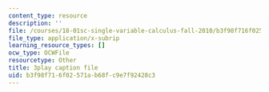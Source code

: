 ```yaml
---
content_type: resource
description: ''
file: /courses/18-01sc-single-variable-calculus-fall-2010/b3f98f716f02571ab68fc9e7f92428c3_cdRMY39EYbs.vtt
file_type: application/x-subrip
learning_resource_types: []
ocw_type: OCWFile
resourcetype: Other
title: 3play caption file
uid: b3f98f71-6f02-571a-b68f-c9e7f92428c3
---
```


